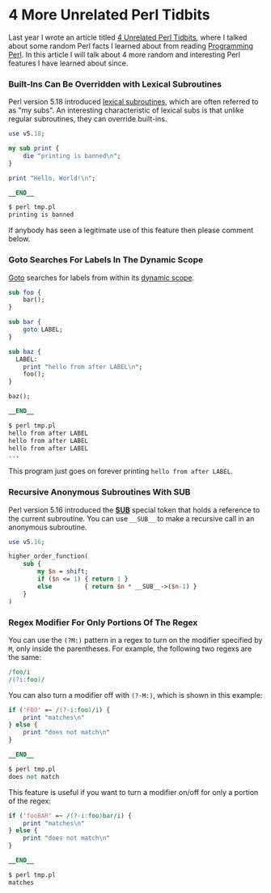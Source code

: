 # 4 More Unrelated Perl Tidbits

Last year I wrote an article titled [4 Unrelated Perl Tidbits](https://dev.to/nicholasbhubbard/4-unrelated-perl-tidbits-2766), where I talked about some random Perl facts I learned about from reading [Programming Perl](https://www.oreilly.com/library/view/programming-perl-4th/9781449321451/). In this article I will talk about 4 more random and interesting Perl features I have learned about since.

### Built-Ins Can Be Overridden with Lexical Subroutines

Perl version 5.18 introduced [lexical subroutines](https://perldoc.perl.org/perlsub#Lexical-Subroutines), which are often referred to as "my subs". An interesting characteristic of lexical subs is that unlike regular subroutines, they can override built-ins.

```perl
use v5.18;

my sub print {
    die "printing is banned\n";
}

print "Hello, World!\n";

__END__

$ perl tmp.pl
printing is banned
```

If anybody has seen a legitimate use of this feature then please comment below.

### Goto Searches For Labels In The Dynamic Scope

[Goto](https://perldoc.perl.org/functions/goto) searches for labels from within its [dynamic scope](https://en.wikipedia.org/wiki/Scope_(computer_science)#Dynamic_scope).

```perl
sub foo {
    bar();
}

sub bar {
    goto LABEL;
}

sub baz {
  LABEL:
    print "hello from after LABEL\n";
    foo();
}

baz();

__END__

$ perl tmp.pl
hello from after LABEL
hello from after LABEL
hello from after LABEL
...
```

This program just goes on forever printing `hello from after LABEL`.

### Recursive Anonymous Subroutines With __SUB__

Perl version 5.16 introduced the [__SUB__](https://perldoc.perl.org/functions/__SUB__) special token that holds a reference to the current subroutine. You can use `__SUB__` to make a recursive call in an anonymous subroutine.

```perl
use v5.16;

higher_order_function(
    sub {
        my $n = shift;
        if ($n <= 1) { return 1 }
        else         { return $n * __SUB__->($n-1) }
    }
)
```

### Regex Modifier For Only Portions Of The Regex

You can use the `(?M:)` pattern in a regex to turn on the modifier specified by `M`, only inside the parentheses. For example, the following two regexs are the same:

```perl
/foo/i
/(?i:foo)/
```

You can also turn a modifier off with `(?-M:)`, which is shown in this example:

```perl
if ('FOO' =~ /(?-i:foo)/i) {
    print "matches\n"
} else {
    print "does not match\n"
}

__END__

$ perl tmp.pl
does not match
```

This feature is useful if you want to turn a modifier on/off for only a portion of the regex:

```perl
if ('fooBAR' =~ /(?-i:foo)bar/i) {
    print "matches\n"
} else {
    print "does not match\n"
}

__END__

$ perl tmp.pl
matches
```

